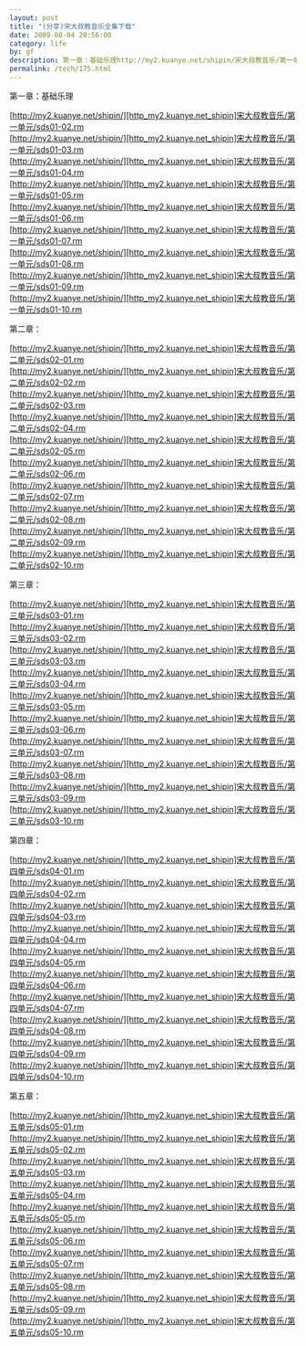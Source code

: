 ```yaml
---
layout: post
title: "(分享)宋大叔教音乐全集下载"
date: 2009-08-04 20:56:00
category: life
by: gf
description: 第一章：基础乐理http://my2.kuanye.net/shipin/宋大叔教音乐/第一单元/sds01-02.rmhttp://my2.kuanye.net/shipin/宋大叔教音乐/第一单元/sds01-03.rmhttp://my2.kuanye.
permalink: /tech/175.html
---
```

第一章：基础乐理

  
[http://my2.kuanye.net/shipin/][http_my2.kuanye.net_shipin]宋大叔教音乐/第一单元/sds01-02.rm  
[http://my2.kuanye.net/shipin/][http_my2.kuanye.net_shipin]宋大叔教音乐/第一单元/sds01-03.rm  
[http://my2.kuanye.net/shipin/][http_my2.kuanye.net_shipin]宋大叔教音乐/第一单元/sds01-04.rm  
[http://my2.kuanye.net/shipin/][http_my2.kuanye.net_shipin]宋大叔教音乐/第一单元/sds01-05.rm  
[http://my2.kuanye.net/shipin/][http_my2.kuanye.net_shipin]宋大叔教音乐/第一单元/sds01-06.rm  
[http://my2.kuanye.net/shipin/][http_my2.kuanye.net_shipin]宋大叔教音乐/第一单元/sds01-07.rm  
[http://my2.kuanye.net/shipin/][http_my2.kuanye.net_shipin]宋大叔教音乐/第一单元/sds01-08.rm  
[http://my2.kuanye.net/shipin/][http_my2.kuanye.net_shipin]宋大叔教音乐/第一单元/sds01-09.rm  
[http://my2.kuanye.net/shipin/][http_my2.kuanye.net_shipin]宋大叔教音乐/第一单元/sds01-10.rm

  
第二章：

  
[http://my2.kuanye.net/shipin/][http_my2.kuanye.net_shipin]宋大叔教音乐/第二单元/sds02-01.rm  
[http://my2.kuanye.net/shipin/][http_my2.kuanye.net_shipin]宋大叔教音乐/第二单元/sds02-02.rm  
[http://my2.kuanye.net/shipin/][http_my2.kuanye.net_shipin]宋大叔教音乐/第二单元/sds02-03.rm  
[http://my2.kuanye.net/shipin/][http_my2.kuanye.net_shipin]宋大叔教音乐/第二单元/sds02-04.rm  
[http://my2.kuanye.net/shipin/][http_my2.kuanye.net_shipin]宋大叔教音乐/第二单元/sds02-05.rm  
[http://my2.kuanye.net/shipin/][http_my2.kuanye.net_shipin]宋大叔教音乐/第二单元/sds02-06.rm  
[http://my2.kuanye.net/shipin/][http_my2.kuanye.net_shipin]宋大叔教音乐/第二单元/sds02-07.rm  
[http://my2.kuanye.net/shipin/][http_my2.kuanye.net_shipin]宋大叔教音乐/第二单元/sds02-08.rm  
[http://my2.kuanye.net/shipin/][http_my2.kuanye.net_shipin]宋大叔教音乐/第二单元/sds02-09.rm  
[http://my2.kuanye.net/shipin/][http_my2.kuanye.net_shipin]宋大叔教音乐/第二单元/sds02-10.rm

  
第三章：

  
[http://my2.kuanye.net/shipin/][http_my2.kuanye.net_shipin]宋大叔教音乐/第三单元/sds03-01.rm  
[http://my2.kuanye.net/shipin/][http_my2.kuanye.net_shipin]宋大叔教音乐/第三单元/sds03-02.rm  
[http://my2.kuanye.net/shipin/][http_my2.kuanye.net_shipin]宋大叔教音乐/第三单元/sds03-03.rm  
[http://my2.kuanye.net/shipin/][http_my2.kuanye.net_shipin]宋大叔教音乐/第三单元/sds03-04.rm  
[http://my2.kuanye.net/shipin/][http_my2.kuanye.net_shipin]宋大叔教音乐/第三单元/sds03-05.rm  
[http://my2.kuanye.net/shipin/][http_my2.kuanye.net_shipin]宋大叔教音乐/第三单元/sds03-06.rm  
[http://my2.kuanye.net/shipin/][http_my2.kuanye.net_shipin]宋大叔教音乐/第三单元/sds03-07.rm  
[http://my2.kuanye.net/shipin/][http_my2.kuanye.net_shipin]宋大叔教音乐/第三单元/sds03-08.rm  
[http://my2.kuanye.net/shipin/][http_my2.kuanye.net_shipin]宋大叔教音乐/第三单元/sds03-09.rm  
[http://my2.kuanye.net/shipin/][http_my2.kuanye.net_shipin]宋大叔教音乐/第三单元/sds03-10.rm

第四章：

[http://my2.kuanye.net/shipin/][http_my2.kuanye.net_shipin]宋大叔教音乐/第四单元/sds04-01.rm  
[http://my2.kuanye.net/shipin/][http_my2.kuanye.net_shipin]宋大叔教音乐/第四单元/sds04-02.rm  
[http://my2.kuanye.net/shipin/][http_my2.kuanye.net_shipin]宋大叔教音乐/第四单元/sds04-03.rm  
[http://my2.kuanye.net/shipin/][http_my2.kuanye.net_shipin]宋大叔教音乐/第四单元/sds04-04.rm  
[http://my2.kuanye.net/shipin/][http_my2.kuanye.net_shipin]宋大叔教音乐/第四单元/sds04-05.rm  
[http://my2.kuanye.net/shipin/][http_my2.kuanye.net_shipin]宋大叔教音乐/第四单元/sds04-06.rm  
[http://my2.kuanye.net/shipin/][http_my2.kuanye.net_shipin]宋大叔教音乐/第四单元/sds04-07.rm  
[http://my2.kuanye.net/shipin/][http_my2.kuanye.net_shipin]宋大叔教音乐/第四单元/sds04-08.rm  
[http://my2.kuanye.net/shipin/][http_my2.kuanye.net_shipin]宋大叔教音乐/第四单元/sds04-09.rm  
[http://my2.kuanye.net/shipin/][http_my2.kuanye.net_shipin]宋大叔教音乐/第四单元/sds04-10.rm

  
第五章：

  
[http://my2.kuanye.net/shipin/][http_my2.kuanye.net_shipin]宋大叔教音乐/第五单元/sds05-01.rm  
[http://my2.kuanye.net/shipin/][http_my2.kuanye.net_shipin]宋大叔教音乐/第五单元/sds05-02.rm  
[http://my2.kuanye.net/shipin/][http_my2.kuanye.net_shipin]宋大叔教音乐/第五单元/sds05-03.rm  
[http://my2.kuanye.net/shipin/][http_my2.kuanye.net_shipin]宋大叔教音乐/第五单元/sds05-04.rm  
[http://my2.kuanye.net/shipin/][http_my2.kuanye.net_shipin]宋大叔教音乐/第五单元/sds05-05.rm  
[http://my2.kuanye.net/shipin/][http_my2.kuanye.net_shipin]宋大叔教音乐/第五单元/sds05-06.rm  
[http://my2.kuanye.net/shipin/][http_my2.kuanye.net_shipin]宋大叔教音乐/第五单元/sds05-07.rm  
[http://my2.kuanye.net/shipin/][http_my2.kuanye.net_shipin]宋大叔教音乐/第五单元/sds05-08.rm  
[http://my2.kuanye.net/shipin/][http_my2.kuanye.net_shipin]宋大叔教音乐/第五单元/sds05-09.rm  
[http://my2.kuanye.net/shipin/][http_my2.kuanye.net_shipin]宋大叔教音乐/第五单元/sds05-10.rm


[http_my2.kuanye.net_shipin]: http://my2.kuanye.net/shipin/
